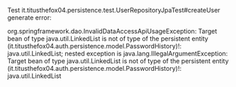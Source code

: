 Test it.titusthefox04.persistence.test.UserRepositoryJpaTest#createUser generate error:

org.springframework.dao.InvalidDataAccessApiUsageException: Target bean of type java.util.LinkedList is not of type of the persistent entity (it.titusthefox04.auth.persistence.model.PasswordHistory)!: java.util.LinkedList; nested exception is java.lang.IllegalArgumentException: Target bean of type java.util.LinkedList is not of type of the persistent entity (it.titusthefox04.auth.persistence.model.PasswordHistory)!: java.util.LinkedList
